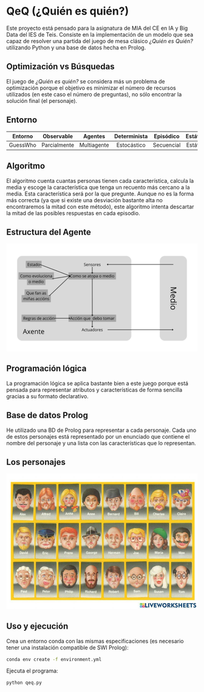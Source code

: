 # QeQ (¿Quién es quién?)

Este proyecto está pensado para la asignatura de MIA del CE en IA y Big Data del IES de Teis. Consiste en la implementación de un modelo que sea capaz de resolver una partida del juego de mesa clásico *¿Quién es Quién?* utilizando Python y una base de datos hecha en Prolog.

## Optimización vs Búsquedas

El juego de *¿Quién es quién?* se considera más un problema de optimización porque el objetivo es minimizar el número de recursos utilizados (en este caso el número de preguntas), no sólo encontrar la solución final (el personaje).

## Entorno

| Entorno |  Observable  |   Agentes   | Determinista | Episódico | Estático | Discreto | Conocido |
| :------: | :----------: | :---------: | :----------: | :--------: | :-------: | :------: | :------: |
| GuessWho | Parcialmente | Multiagente | Estocástico | Secuencial | Estático | Discreto | Conocido |

## Algoritmo

El algoritmo cuenta cuantas personas tienen cada característica, calcula la media y escoge la característica que tenga un recuento más cercano a la media. Esta característica será por la que pregunte. Aunque no es la forma más correcta (ya que si existe una desviación bastante alta no encontraremos la mitad con este método), este algoritmo intenta descartar la mitad de las posibles respuestas en cada episodio.

## Estructura del Agente

![Medio](./img/Medio.png)

## Programación lógica

La programación lógica se aplica bastante bien a este juego porque está pensada para representar atributos y características de forma sencilla gracias a su formato declarativo.

## Base de datos Prolog

He utilizado una BD de Prolog para representar a cada personaje. Cada uno de estos personajes está representado por un enunciado que contiene el nombre del personaje y una lista con las características que lo representan.

## Los personajes

![Personajes](./img/personajes.jpg)

## Uso y ejecución

Crea un entorno conda con las mismas especificaciones (es necesario tener una instalación compatible de SWI Prolog):

```bash
conda env create -f environment.yml
```

Ejecuta el programa:

```shell
python qeq.py
```
